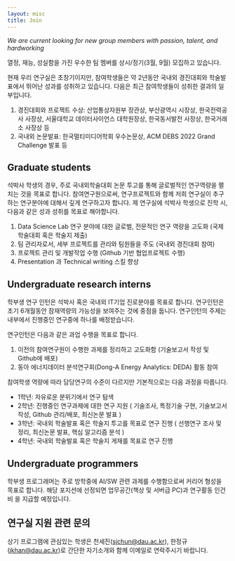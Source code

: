 ```yaml
---
layout: misc
title: Join
---
```


*We are current looking for new group members with passion, talent, and hardworking*

열정, 재능, 성실함을 가진 우수한 팀 멤버를 상시/정기(3월, 9월) 모집하고 있습니다.

현재 우리 연구실은 초창기이지만, 참여학생들은 약 2년동안 국내외 경진대회와 학술발표에서 뛰어난 성과를 성취하고 있습니다. 다음은 최근 참여학생들이 성취한 결과의 일부입니다.
1. 경진대회와 프로젝트 수상: 산업통상자원부 장관상, 부산광역시 시장상, 한국전력공사 사장상, 서울대학교 데이터사이언스 대학원장상, 한국동서발전 사장상, 한국거래소 사장상 등  
2. 국내외 논문발표: 한국멀티미디어학회 우수논문상, ACM DEBS 2022 Grand Challenge 발표 등

## Graduate students

석박사 학생의 경우, 주로 국내외학술대회 논문 투고를 통해 글로벌적인 연구역량을 펼치는 것을 목표로 합니다. 참여연구원으로써, 연구프로젝트와 함께 저희 연구실이 추구하는 연구분야에 대해서 깊게 연구하고자 합니다. 제 연구실에 석박사 학생으로 진학 시, 다음과 같은 성과 성취를 목표로 해야합니다.

1. Data Science Lab 연구 분야에 대한 글로벌, 전문적인 연구 역량을 고도화 (국제 학술대회 혹은 학술지 제출)
2. 팀 관리자로서, 세부 프로젝트를 관리와 팀원들을 주도 (국내외 경진대회 참여)
3. 프로젝트 관리 및 개발작업 수행 (Github 기반 협업프로젝트 수행)
4. Presentation 과 Technical writing 스킬 향상 

## Undergraduate research interns

학부생 연구 인턴은 석박사 혹은 국내외 IT기업 진로분야를 목표로 합니다. 연구인턴은 초기 6개월동안 잠재역량의 가능성을 보여주는 것에 중점을 둡니다. 연구인턴의 주제는 내부에서 진행중인 연구중에 하나를 배정받습니다.    

연구인턴은 다음과 같은 과업 수행을 목표로 합니다.
1. 이전의 참여연구원이 수행한 과제를 정리하고 고도화함 (기술보고서 작성 및 Github에 배포)
2. 동아 에너지데이터 분석연구회(Dong-A Energy Analytics: DEDA) 활동 참여 

참여학생 역량에 따라 담당연구의 수준이 다르지만 기본적으로는 다음 과정을 따릅니다.
- 1학년: 자유로운 분위기에서 연구 탐색
- 2학년: 진행중인 연구과제에 대한 연구 지원 ( 기술조사, 특정기술 구현, 기술보고서 작성, Github 관리/배포, 최신논문 발표 )
- 3학년: 국내외 학술발표 혹은 학술지 투고를 목표로 연구 진행 ( 선행연구 조사 및 정리, 최신논문 발표, 핵심 알고리즘 분석 )
- 4학년: 국내외 학술발표 혹은 학술지 게재를 목표로 연구 진행

## Undergraduate programmers 

학부생 프로그래머는 주로 방학중에 AI/SW 관련 과제를 수행함으로써 커리어 형성을 목표로 합니다. 해당 포지션에 선정되면 업무공간(책상 및 서버급 PC)과 연구활동 인건비 을 지급할 예정입니다.      

## 연구실 지원 관련 문의

상기 프로그램에 관심있는 학생은 천세진(<a href="mailto:sjchun@dau.ac.kr">sjchun@dau.ac.kr</a>), 한정규(<a href="mailto:jkhan@dau.ac.kr">jkhan@dau.ac.kr</a>)로 간단한 자기소개와 함께 이메일로 연락주시기 바랍니다.

